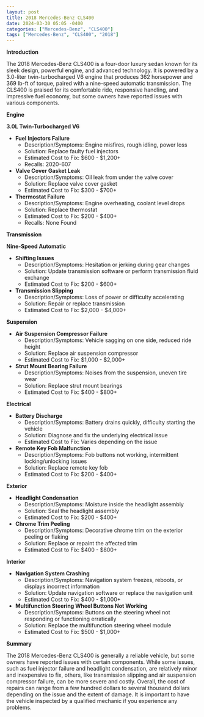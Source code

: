 ```yaml
---
layout: post
title: 2018 Mercedes-Benz CLS400
date: 2024-03-30 05:05 -0400
categories: ["Mercedes-Benz", "CLS400"]
tags: ["Mercedes-Benz", "CLS400", "2018"]
---
```

**Introduction**

The 2018 Mercedes-Benz CLS400 is a four-door luxury sedan known for its sleek design, powerful engine, and advanced technology. It is powered by a 3.0-liter twin-turbocharged V6 engine that produces 362 horsepower and 369 lb-ft of torque, paired with a nine-speed automatic transmission. The CLS400 is praised for its comfortable ride, responsive handling, and impressive fuel economy, but some owners have reported issues with various components.

**Engine**

**3.0L Twin-Turbocharged V6**

* **Fuel Injectors Failure**
    * Description/Symptoms: Engine misfires, rough idling, power loss
    * Solution: Replace faulty fuel injectors
    * Estimated Cost to Fix: $600 - $1,200+
    * Recalls: 2020-607
* **Valve Cover Gasket Leak**
    * Description/Symptoms: Oil leak from under the valve cover
    * Solution: Replace valve cover gasket
    * Estimated Cost to Fix: $300 - $700+
* **Thermostat Failure**
    * Description/Symptoms: Engine overheating, coolant level drops
    * Solution: Replace thermostat
    * Estimated Cost to Fix: $200 - $400+
    * Recalls: None Found

**Transmission**

**Nine-Speed Automatic**

* **Shifting Issues**
    * Description/Symptoms: Hesitation or jerking during gear changes
    * Solution: Update transmission software or perform transmission fluid exchange
    * Estimated Cost to Fix: $200 - $600+
* **Transmission Slipping**
    * Description/Symptoms: Loss of power or difficulty accelerating
    * Solution: Repair or replace transmission
    * Estimated Cost to Fix: $2,000 - $4,000+

**Suspension**

* **Air Suspension Compressor Failure**
    * Description/Symptoms: Vehicle sagging on one side, reduced ride height
    * Solution: Replace air suspension compressor
    * Estimated Cost to Fix: $1,000 - $2,000+
* **Strut Mount Bearing Failure**
    * Description/Symptoms: Noises from the suspension, uneven tire wear
    * Solution: Replace strut mount bearings
    * Estimated Cost to Fix: $400 - $800+

**Electrical**

* **Battery Discharge**
    * Description/Symptoms: Battery drains quickly, difficulty starting the vehicle
    * Solution: Diagnose and fix the underlying electrical issue
    * Estimated Cost to Fix: Varies depending on the issue
* **Remote Key Fob Malfunction**
    * Description/Symptoms: Fob buttons not working, intermittent locking/unlocking issues
    * Solution: Replace remote key fob
    * Estimated Cost to Fix: $200 - $400+

**Exterior**

* **Headlight Condensation**
    * Description/Symptoms: Moisture inside the headlight assembly
    * Solution: Seal the headlight assembly
    * Estimated Cost to Fix: $200 - $400+
* **Chrome Trim Peeling**
    * Description/Symptoms: Decorative chrome trim on the exterior peeling or flaking
    * Solution: Replace or repaint the affected trim
    * Estimated Cost to Fix: $400 - $800+

**Interior**

* **Navigation System Crashing**
    * Description/Symptoms: Navigation system freezes, reboots, or displays incorrect information
    * Solution: Update navigation software or replace the navigation unit
    * Estimated Cost to Fix: $400 - $1,000+
* **Multifunction Steering Wheel Buttons Not Working**
    * Description/Symptoms: Buttons on the steering wheel not responding or functioning erratically
    * Solution: Replace the multifunction steering wheel module
    * Estimated Cost to Fix: $500 - $1,000+

**Summary**

The 2018 Mercedes-Benz CLS400 is generally a reliable vehicle, but some owners have reported issues with certain components. While some issues, such as fuel injector failure and headlight condensation, are relatively minor and inexpensive to fix, others, like transmission slipping and air suspension compressor failure, can be more severe and costly. Overall, the cost of repairs can range from a few hundred dollars to several thousand dollars depending on the issue and the extent of damage. It is important to have the vehicle inspected by a qualified mechanic if you experience any problems.
